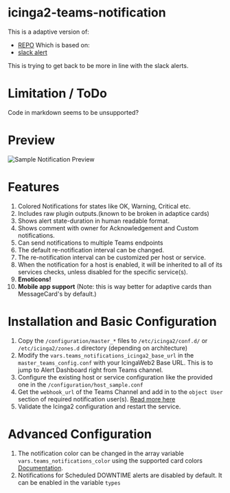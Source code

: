 # icinga2-teams-notification

This is a adaptive version of:
- [REPO](https://github.com/seffparker/icinga2-teams-notification)
Which is based on:
- [slack alert](https://github.com/seffparker/icinga2-rich-slack-notification)

This is trying to get back to be more in line with the slack alerts.

# Limitation / ToDo
Code in markdown seems to be unsupported?


# Preview
![Sample Notification Preview](https://github.com/william-sy/icinga2-adaptive-teams-notification/blob/main/image/preview.png?raw=true "Sample Notification Preview")


# Features
1. Colored Notifications for states like OK, Warning, Critical etc.
1. Includes raw plugin outputs.(known to be broken in adaptice cards)
1. Shows alert state-duration in human readable format.
1. Shows comment with owner for Acknowledgement and Custom notifications.
1. Can send notifications to multiple Teams endpoints
1. The default re-notification interval can be changed.
1. The re-notification interval can be customized per host or service.
1. When the notification for a host is enabled, it will be inherited to all of its services checks, unless disabled for the specific service(s).
1. **Emoticons!**
1. **Mobile app support** (Note: this is way better for adaptive cards than MessageCard's by default.)

# Installation and Basic Configuration
1. Copy the `/configuration/master_*` files to `/etc/icinga2/conf.d/` or `/etc/icinga2/zones.d` directory (depending on architecture)
1. Modify the `vars.teams_notifications_icinga2_base_url` in the `master_teams_config.conf` with your IcingaWeb2 Base URL. This is to jump to Alert Dashboard right from Teams channel.
1. Configure the existing host or service configuration like the provided one in the `/configuration/host_sample.conf`
3. Get the `webhook_url` of the Teams Channel and add in to the `object User` section of required notification user(s). [Read more here](https://docs.microsoft.com/en-us/microsoftteams/platform/webhooks-and-connectors/how-to/add-incoming-webhook)
4. Validate the Icinga2 configuration and restart the service.

# Advanced Configuration
1. The notification color can be changed in the array variable `vars.teams_notifications_color` using the supported card colors [Documentation](https://adaptivecards.io/explorer/Container.html).
1. Notifications for Scheduled DOWNTIME alerts are disabled by default. It can be enabled in the variable `types`
